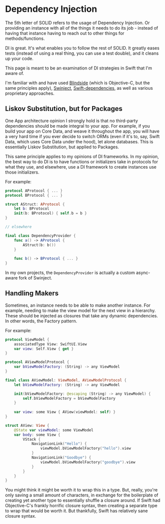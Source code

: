 # Dependency Injection

The 5th letter of SOLID refers to the usage of Dependency Injection. Or providing an instance with all of the things it needs to do its job - instead of having that instance having to reach out to other things for methods/functions.

DI is great. It's what enables you to follow the rest of SOLID. It greatly eases tests (instead of using a real thing, you can use a test double), and it cleans up your code.

This page is meant to be an examination of DI strategies in Swift that I'm aware of.

I'm familiar with and have used [Blindside](https://github.com/jbsf/blindside) (which is Objective-C, but the same principles apply), [Swinject](https://github.com/Swinject/Swinject), [Swift-dependencies](https://github.com/pointfreeco/swift-dependencies), as well as various proprietary approaches.

## Liskov Substitution, but for Packages

One App architecture opinion I strongly hold is that no third-party dependencies should be made integral to your app. For example, if you build your app on Core Data, and weave it throughout the app, you will have a very hard time if you ever decide to switch ORMs (even if it's to, say, Swift Data, which uses Core Data under the hood), let alone databases. This is essentially Liskov Substitution, but applied to Packages.

This same principle applies to my opinions of DI frameworks. In my opinion, the best way to do DI is to have functions or initializers take in protocols for what they use, and elsewhere, use a DI framework to create instances use those initializers.

For example:

```swift
protocol AProtocol { ... }
protocol BProtocol { ... }

struct AStruct: AProtocol {
    let b: BProtocol
    init(b: BProtocol) { self.b = b }
}

// elsewhere

final class DependencyProvider {
    func a() -> AProtocol {
        AStruct(b: b())
    }
    
    func b() -> BProtocol { ... }
}
```

In my own projects, the `DependencyProvider` is actually a custom async-aware fork of Swinject.

## Handling Makers

Sometimes, an instance needs to be able to make another instance. For example, needing to make the view model for the next view in a hierarchy. These should be injected as closures that take any dynamic dependencies. In other words, the Factory pattern.

For example:

```swift
protocol ViewModel {
    associatedType View: SwiftUI.View
    var view: Self.View { get }
}

protocol AViewModelProtocol {
    var bViewModelFactory: (String) -> any ViewModel
}

final class AViewModel: ViewModel, AViewModelProtocol {
    let bViewModelFactory: (String) -> any ViewModel

    init(bViewModelFactory: @escaping (String) -> any ViewModel) {
        self.bViewModelFactory = bViewModelFactory
    }
    
    var view: some View { AView(viewModel: self) }
}

struct AView: View {
    @State var viewModel: some ViewModel
    var body: some View {
        VStack {
            NavigationLink("Hello") {
                viewModel.bViewModelFactory("hello").view
            }
            NavigationLink("Goodbye") {
                viewModel.bViewModelFactory("goodbye").view
            }
        }
    }
}
```

You might think it might be worth it to wrap this in a type. But, really, you're only saving a small amount of characters, in exchange for the boilerplate of creating yet another type to essentially shuffle a closure around. If Swift had Objective-C's frankly horrific closure syntax, then creating a separate type to wrap that would be worth it. But thankfully, Swift has relatively sane closure syntax.